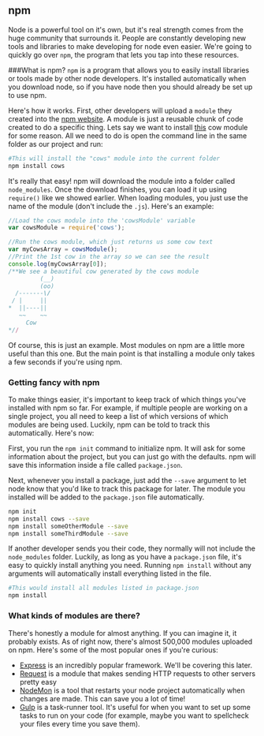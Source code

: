 ## npm
Node is a powerful tool on it's own, but it's real strength comes from the huge community that surrounds it. People are constantly developing new tools and libraries to make developing for node even easier. We're going to quickly go over `npm`, the program that lets you tap into these resources.

###What is npm?
`npm` is a program that allows you to easily install libraries or tools made by other node developers. It's installed automatically when you download node, so if you have node then you should already be set up to use npm.

Here's how it works. First, other developers will upload a `module` they created into the [npm website](https://www.npmjs.com/). A module is just a reusable chunk of code created to do a specific thing. Lets say we want to install [this](https://www.npmjs.com/package/cows) cow module for some reason. All we need to do is open the command line in the same folder as our project and run:

```bash
#This will install the "cows" module into the current folder
npm install cows
```
It's really that easy! npm will download the module into a folder called `node_modules`. Once the download finishes, you can load it up using `require()` like we showed earlier. When loading modules, you just use the name of the module (don't include the `.js`).  Here's an example:


```js
//Load the cows module into the 'cowsModule' variable
var cowsModule = require('cows');

//Run the cows module, which just returns us some cow text
var myCowsArray = cowsModule();
//Print the 1st cow in the array so we can see the result
console.log(myCowsArray[0]);
/**We see a beautiful cow generated by the cows module
         (__)
         (oo)
  /-------\/
 / |     ||
*  ||----||
   ~~    ~~
     Cow
*//
```
Of course, this is just an example. Most modules on npm are a little more useful than this one. But the main point is that installing a module only takes a few seconds if you're using npm.

### Getting fancy with npm
To make things easier, it's important to keep track of which things you've installed with npm so far. For example, if multiple people are working on a single project, you all need to keep a list of which versions of which modules are being used. Luckily, npm can be told to track this automatically. Here's now:

First, you run the `npm init` command to initialize npm. It will ask for some information about the project, but you can just go with the defaults. npm will save this information inside a file called `package.json`.

Next, whenever you install a package,  just add the ``--save`` argument to let node know that you'd like to track this package for later.  The module you installed will be added to the `package.json` file automatically.

```bash
npm init
npm install cows --save
npm install someOtherModule --save
npm install someThirdModule --save
```

If another developer sends you their code, they normally will not include the `node_modules` folder. Luckily, as long as you have a `package.json` file, it's easy to quickly install anything you need. Running `npm install` without any arguments will automatically install everything listed in the file.

```bash
#This would install all modules listed in package.json
npm install
```
### What kinds of modules are there?

There's honestly a module for almost anything. If you can imagine it, it probably exists. As of right now, there's almost 500,000 modules uploaded on npm. Here's some of the most popular ones if you're curious:

* [Express](https://www.npmjs.com/package/express) is an incredibly popular framework. We'll be covering this later.
* [Request](https://www.npmjs.com/package/request) is a module that makes sending HTTP requests to other servers pretty easy
* [NodeMon](https://www.npmjs.com/package/nodemon) is a tool that restarts your node project automatically when changes are made. This can save you a lot of time!
* [Gulp](https://www.npmjs.com/package/gulp) is a task-runner tool. It's useful for when you want to set up some tasks to run on your code (for example, maybe you want to spellcheck your files every time you save them).
